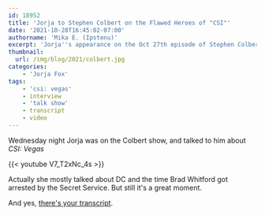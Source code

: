 ```yaml
---
id: 18952
title: 'Jorja to Stephen Colbert on the Flawed Heroes of "CSI"'
date: '2021-10-28T16:45:02-07:00'
authorname: 'Mika E. (Ipstenu)'
excerpt: 'Jorja''s appearance on the Oct 27th episode of Stephen Colbert.'
thumbnail:
  url: /img/blog/2021/colbert.jpg
categories:
    - 'Jorja Fox'
tags:
    - 'csi: vegas'
    - interview
    - 'talk show'
    - transcript
    - video
---
```


Wednesday night Jorja was on the Colbert show, and talked to him about _CSI: Vegas_

{{< youtube V7_T2xNc_4s >}}

Actually she mostly talked about DC and the time Brad Whitford got arrested by the Secret Service. But still it's a great moment.

And yes, [there's your transcript](https://jorjafox.net/library/transcript/2021/1027-latenight/).

